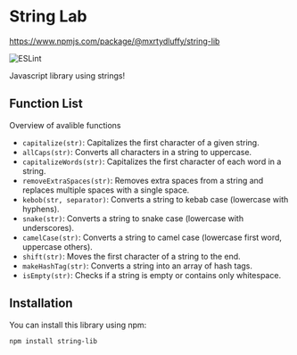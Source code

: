 # String Lab

https://www.npmjs.com/package/@mxrtydluffy/string-lib

![ESLint](https://img.shields.io/badge/ESLint-Passed-brightgreen)

Javascript library using strings!

## Function List

Overview of avalible functions

- `capitalize(str)`: Capitalizes the first character of a given string.
- `allCaps(str)`: Converts all characters in a string to uppercase.
- `capitalizeWords(str)`: Capitalizes the first character of each word in a string.
- `removeExtraSpaces(str)`: Removes extra spaces from a string and replaces multiple spaces with a single space.
- `kebob(str, separator)`: Converts a string to kebab case (lowercase with hyphens).
- `snake(str)`: Converts a string to snake case (lowercase with underscores).
- `camelCase(str)`: Converts a string to camel case (lowercase first word, uppercase others).
- `shift(str)`: Moves the first character of a string to the end.
- `makeHashTag(str)`: Converts a string into an array of hash tags.
- `isEmpty(str)`: Checks if a string is empty or contains only whitespace.

## Installation

You can install this library using npm:

```bash
npm install string-lib
```
